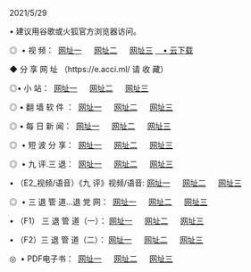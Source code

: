 <p>2021/5/29
<p>• 建议用谷歌或火狐官方浏览器访问。
<p>◎  • 视 频： 
<a href="http://hbj.shirokuriwaki.com/" target="_blank">网址一</a> 　 
<a href="http://hdm.shirokuriwaki.com/" target="_blank">网址二</a> 　 
<a href="http://haf.shirokuriwaki.com/b.html" target="_blank">网址三</a>
<a href="https://yadi.sk/d/d0sUeAOpal3njw" target="_blank">　• 云下载 </a></p>
<p>◆ 分 享 网 址 （https://e.acci.ml/ 请 收 藏） </p>

<p>◎•  小 站：  
<a href="http://hbj.shirokuriwaki.com/f.html" target="_blank">网址一</a> 　 
<a href="http://hdm.shirokuriwaki.com/h.html" target="_blank">网址二</a> 　 
<a href="http://haf.shirokuriwaki.com/k/" target="_blank">网址三</a></p><p>

<p>◎  • 翻 墙 软 件 ：  
<a href="http://hbj.shirokuriwaki.com/ff/" target="_blank">网址一</a> 　 
<a href="http://hdm.shirokuriwaki.com/s/read/a1_nd.html" target="_blank">网址二</a> 　 
<a href="http://haf.shirokuriwaki.com/ff/index.html" target="_blank">网址三</a></p>
<p>◎  • 每 日 新 闻：  
<a href="http://hbj.shirokuriwaki.com/day/" target="_blank">网址一</a> 　 
<a href="http://hdm.shirokuriwaki.com/day/" target="_blank">网址二</a> 　 
<a href="http://haf.shirokuriwaki.com/day/index.html" target="_blank">网址三</a></p>
<p>◎   • 短 波 分 享：  
<a href="http://hbj.shirokuriwaki.com/h/" target="_blank">网址一</a> 　 
<a href="http://hdm.shirokuriwaki.com/h/" target="_blank">网址二</a> 　 
<a href="http://haf.shirokuriwaki.com/h/index.html" target="_blank">网址三</a></p>
<p>◎   • 九 评.三 退：  
<a href="http://hbj.shirokuriwaki.com/t/" target="_blank">网址一</a> 　 
<a href="http://hdm.shirokuriwaki.com/v2/index.html" target="_blank">网址二</a> 　 
<a href="http://haf.shirokuriwaki.com/tt/index.html" target="_blank">网址三</a> 　</p>
<p>  • （E2_视频/语音）《九 评》视频/语音: 
<a href="http://hbj.shirokuriwaki.com/7738.html" target="_blank">网址一</a> 　 
<a href="http://hdm.shirokuriwaki.com/7614.html" target="_blank">网址二</a> 　 
<a href="http://haf.shirokuriwaki.com/7633.html" target="_blank">网址三</a></p>
<p>◎   • 三 退 管 道...退 党 网：  
<a href="http://hbj.shirokuriwaki.com/go/td1.html" target="_blank">网址一</a> 　 
<a href="http://hdm.shirokuriwaki.com/go/td2.html" target="_blank">网址二</a> 　 
<a href="http://haf.shirokuriwaki.com/go/td3.html" target="_blank">网址三</a></p>
<p>  • （F1） 三 退 管 道（一）： 
<a href="http://hbj.shirokuriwaki.com/dd/" target="_blank">网址一</a> 　 
<a href="http://hdm.shirokuriwaki.com/s/read/a1_tdx.html" target="_blank">网址二</a> 　 
<a href="http://haf.shirokuriwaki.com/dd/" target="_blank">网址三</a></p>
<p>  • （F2）三 退 管 道（二）： 
<a href="http://hdm.shirokuriwaki.com/d/" target="_blank">网址一</a> 　 
<a href="http://hbj.shirokuriwaki.com/d/index.html" target="_blank">网址二</a> 　 
<a href="http://haf.shirokuriwaki.com/d/" target="_blank">网址三</a></p>
<p>◎   • PDF电子书：  
<a href="http://hbj.shirokuriwaki.com/p/" target="_blank">网址一</a> 　 
<a href="http://hdm.shirokuriwaki.com/p/index.html" target="_blank">网址二</a> 　 
<a href="http://haf.shirokuriwaki.com/p/" target="_blank">网址三</a></p>

